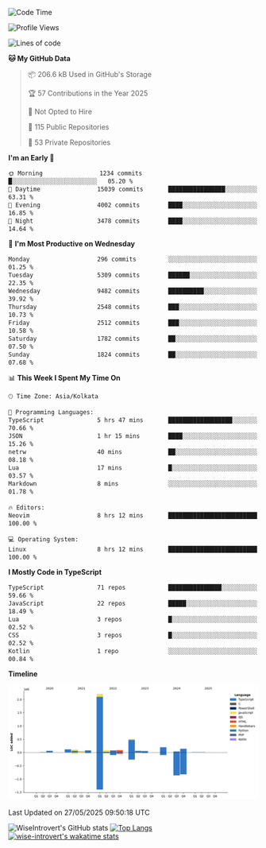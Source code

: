<!--START_SECTION:waka-->
![Code Time](http://img.shields.io/badge/Code%20Time-2%2C340%20hrs%2043%20mins-blue)

![Profile Views](http://img.shields.io/badge/Profile%20Views-0-blue)

![Lines of code](https://img.shields.io/badge/From%20Hello%20World%20I%27ve%20Written-3.8%20million%20lines%20of%20code-blue)

**🐱 My GitHub Data** 

> 📦 206.6 kB Used in GitHub's Storage 
 > 
> 🏆 57 Contributions in the Year 2025
 > 
> 🚫 Not Opted to Hire
 > 
> 📜 115 Public Repositories 
 > 
> 🔑 53 Private Repositories 
 > 
**I'm an Early 🐤** 

```text
🌞 Morning                1234 commits        █░░░░░░░░░░░░░░░░░░░░░░░░   05.20 % 
🌆 Daytime                15039 commits       ████████████████░░░░░░░░░   63.31 % 
🌃 Evening                4002 commits        ████░░░░░░░░░░░░░░░░░░░░░   16.85 % 
🌙 Night                  3478 commits        ████░░░░░░░░░░░░░░░░░░░░░   14.64 % 
```
📅 **I'm Most Productive on Wednesday** 

```text
Monday                   296 commits         ░░░░░░░░░░░░░░░░░░░░░░░░░   01.25 % 
Tuesday                  5309 commits        ██████░░░░░░░░░░░░░░░░░░░   22.35 % 
Wednesday                9482 commits        ██████████░░░░░░░░░░░░░░░   39.92 % 
Thursday                 2548 commits        ███░░░░░░░░░░░░░░░░░░░░░░   10.73 % 
Friday                   2512 commits        ███░░░░░░░░░░░░░░░░░░░░░░   10.58 % 
Saturday                 1782 commits        ██░░░░░░░░░░░░░░░░░░░░░░░   07.50 % 
Sunday                   1824 commits        ██░░░░░░░░░░░░░░░░░░░░░░░   07.68 % 
```


📊 **This Week I Spent My Time On** 

```text
🕑︎ Time Zone: Asia/Kolkata

💬 Programming Languages: 
TypeScript               5 hrs 47 mins       ██████████████████░░░░░░░   70.66 % 
JSON                     1 hr 15 mins        ████░░░░░░░░░░░░░░░░░░░░░   15.26 % 
netrw                    40 mins             ██░░░░░░░░░░░░░░░░░░░░░░░   08.18 % 
Lua                      17 mins             █░░░░░░░░░░░░░░░░░░░░░░░░   03.57 % 
Markdown                 8 mins              ░░░░░░░░░░░░░░░░░░░░░░░░░   01.78 % 

🔥 Editors: 
Neovim                   8 hrs 12 mins       █████████████████████████   100.00 % 

💻 Operating System: 
Linux                    8 hrs 12 mins       █████████████████████████   100.00 % 
```

**I Mostly Code in TypeScript** 

```text
TypeScript               71 repos            ███████████████░░░░░░░░░░   59.66 % 
JavaScript               22 repos            █████░░░░░░░░░░░░░░░░░░░░   18.49 % 
Lua                      3 repos             █░░░░░░░░░░░░░░░░░░░░░░░░   02.52 % 
CSS                      3 repos             █░░░░░░░░░░░░░░░░░░░░░░░░   02.52 % 
Kotlin                   1 repo              ░░░░░░░░░░░░░░░░░░░░░░░░░   00.84 % 
```



**Timeline**

![Lines of Code chart](https://raw.githubusercontent.com/wise-introvert/wise-introvert/master/assets/bar_graph.png)


 Last Updated on 27/05/2025 09:50:18 UTC
<!--END_SECTION:waka-->

![WiseIntrovert's GitHub stats](https://github-readme-stats.vercel.app/api?username=wise-introvert&count_private=true&show_icons=true)
[![Top Langs](https://github-readme-stats.vercel.app/api/top-langs/?username=wise-introvert&langs_count=10)](https://github.com/anuraghazra/github-readme-stats)
[![wise-introvert's wakatime stats](https://github-readme-stats.vercel.app/api/wakatime?username=wiseintrovert)](https://github.com/anuraghazra/github-readme-stats)
